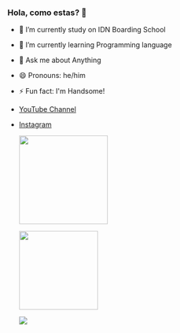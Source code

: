 ### Hola, como estas? 👋


- 🔭 I’m currently study on IDN Boarding School
- 🌱 I’m currently learning Programming language 
- 💬 Ask me about Anything 
- 😄 Pronouns: he/him
- ⚡ Fun fact: I'm Handsome!
- [YouTube Channel](https://www.youtube.com/channel/UCw6ydyTEFjMn9c02GAUa0iA/featured)
- [Instagram](instagram.com/rafif.06)

    <p>
        <a href="https://github.com/MuhammadRafif06">
            <img height="180em" src="https://github-readme-stats.vercel.app/api?username=MuhammadRafif06&show_icons=true&theme=highcontrast">  
        </a>
    </p>
     <a href="https://github.com/MuhammadRafif06/MuhammadRafif06">
            <img height="160em"
                src="https://github-readme-stats.vercel.app/api/top-langs/?username=MuhammadRafif06&layout=compact&langs_count=8&theme=highcontrast&custom_title=My%20Programming%20Languages" alt="">
        </a>
    <p>
        <a href="https://github.com/MuhammadRafif06">
            <img src="https://activity-graph.herokuapp.com/graph?username=MuhammadRafif06&theme=github">
        </a>
    </p> 


